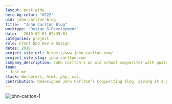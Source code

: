 ```yaml
---
layout: post-wide
hero-bg-color: "#222"
uid: john-carlton-blog
title:  "John Carlton Blog"
worktype: "Design & Development"
date:   2010-02-01 09:35:01
categories: project
role: Front End Dev & Design
dates: 2010
project_site_url: https://www.john-carlton.com/
project_site_slug: john-carlton.com
company_description: John Carlton's an old school copywriter with quite a following.
team:
- Just me
stack: Wordpress, html, php, css.
contribution: Redesigned John Carlton’s Copywriting blog, giving it a professional broadsheet newspaper look.
---
```


<div class="showcase">
	<img src="{{ site.baseurl }}/img/john-carlton-blog/1.png" alt="john-carlton-1">
</div>